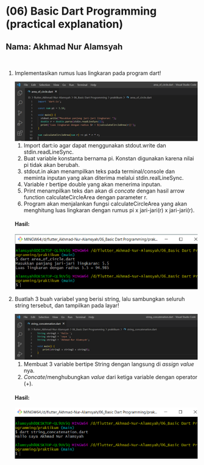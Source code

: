 # (06) Basic Dart Programming (practical explanation)

## Nama: Akhmad Nur Alamsyah
&nbsp;
1. Implementasikan rumus luas lingkaran pada program dart!

   <img src='screenshot/area_of_circle_code.png'>

   1. Import dart:io agar dapat menggunakan stdout.write dan stdin.readLineSync.
   2. Buat variable konstanta bernama pi. Konstan digunakan karena nilai pi tidak akan berubah.
   3. stdout.in akan menampilkan teks pada terminal/console dan meminta inputan yang akan diterima melalui stdin.realLineSync.
   4. Variable r bertipe double yang akan menerima inputan.    
   5. Print menampilkan teks dan akan di *concate* dengan hasil arrow function calculateCircleArea dengan parameter r.
   6. Program akan menjalankan fungsi calculateCircleArea yang akan menghitung luas lingkaran dengan rumus pi x jari-jari(r) x jari-jari(r). 
   
   #### Hasil:
   <img src='screenshot/area_of_circle.png'>

2. Buatlah 3 buah variabel yang berisi string, lalu sambungkan seluruh string tersebut, dan tampilkan pada layar!

   <img src='screenshot/string_concatenation_code.png'>

   1. Membuat 3 variable bertipe String dengan langsung di *assign value* nya.
   2. *Concate*/menghubungkan *value* dari ketiga variable dengan operator (+).

   #### Hasil: 
   <img src='screenshot/string_concatenation.png'>